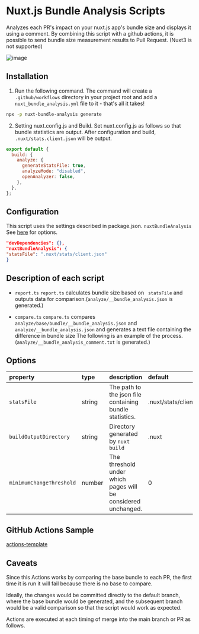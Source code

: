 # Nuxt.js Bundle Analysis Scripts

Analyzes each PR's impact on your nuxt.js app's bundle size and displays it using a comment.
By combining this script with a github actions, it is possible to send bundle size measurement results to Pull Request.
(Nuxt3 is not supported)

![image](https://user-images.githubusercontent.com/43837308/159209639-518f7136-e471-41d0-8305-a67265432082.png)

## Installation

1. Run the following command. The command will create a `.github/workflows` directory in your project root and add a `nuxt_bundle_analysis.yml` file to it - that's all it takes!

```bash
npx -p nuxt-bundle-analysis generate
```

2. Setting nuxt.config.js and Build.
   Set nuxt.config.js as follows so that bundle statistics are output.
   After configuration and build, `.nuxt/stats.client.json` will be output.

```js:nuxt.config.js
export default {
  build: {
    analyze: {
      generateStatsFile: true,
      analyzeMode: "disabled",
      openAnalyzer: false,
    },
  },
};
```

## Configuration

This script uses the settings described in package.json. `nuxtBundleAnalysis`
See [here](#Options) for options.

```json:package.json
"devDependencies": {},
"nuxtBundleAnalysis": {
"statsFile": ".nuxt/stats/client.json"
}
```

## Description of each script

- `report.ts`
  `report.ts` calculates bundle size based on ` statsFile` and outputs data for comparison.(`analyze/__bundle_analysis.json` is generated.)

- `compare.ts`
  `compare.ts` compares `analyze/base/bundle/__bundle_analysis.json` and `analyze/__bundle_analysis.json` and generates a text file containing the difference in bundle size The following is an example of the process.(`analyze/__bundle_analysis_comment.txt` is generated.)

## Options

| property                 | type   | description                                                   | default                 |
| :----------------------- | :----- | :------------------------------------------------------------ | :---------------------- |
| `statsFile`              | string | The path to the json file containing bundle statistics.       | .nuxt/stats/client.json |
| `buildOutputDirectory`   | string | Directory generated by `nuxt build`                           | .nuxt                   |
| `minimumChangeThreshold` | number | The threshold under which pages will be considered unchanged. | 0                       |

## GitHub Actions Sample

[actions-template](https://github.com/wattanx/nuxt-bundle-analysis/tree/main/actions-template/nuxt-bundle-analysis.yml)

## Caveats

Since this Actions works by comparing the base bundle to each PR, the first time it is run it will fail because there is no base to compare.

Ideally, the changes would be committed directly to the default branch, where the base bundle would be generated, and the subsequent branch would be a valid comparison so that the script would work as expected.

Actions are executed at each timing of merge into the main branch or PR as follows.

